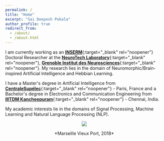 ```yaml
---
permalink: /
title: "Home"
excerpt: "Sai Deepesh Pokala"
author_profile: true
redirect_from:
  - /about/
  - /about.html
---
```


I am currently working as an [**INSERM**](https://www.inserm.fr/en){:target="_blank" rel="noopener"} Doctoral Researcher at the [**NeuroTech Laboratory**](https://www.neurotech-lab.fr/){:target="_blank" rel="noopener"}, [**Grenoble Institut des Neurosciences**](https://neurosciences.univ-grenoble-alpes.fr/en/){:target="_blank" rel="noopener"}. My research lies in the domain of Neuromorphic/Brain-inspired Artificial Intelligence and Hebbian Learning.

I have a Master's degree in Artificial Intelligence from [**CentraleSupélec**](https://www.centralesupelec.fr/en){:target="_blank" rel="noopener"} - Paris, France and a Bachelor's degree in Electronics and Communication Engineering from [**IIITDM Kancheepuram**](https://www.iiitdm.ac.in){:target="_blank" rel="noopener"} - Chennai, India.

My academic interests lie in the domains of Signal Processing, Machine Learning and Natural Language Processing (NLP). 

<!--You can find more information in my [CV](https://saideepesh.github.io/files/PSD_CV_Dec 2020.pdf){:target="_blank" rel="noopener"}.-->

<p align="center">
  <img src="https://saideepesh.github.io/files/Marseille 2018.jpeg?raw=true">
</p>


<p align="center">
  *Marseille Vieux Port, 2018*
</p>

